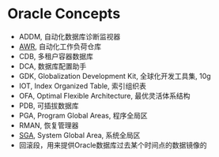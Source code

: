# Oracle Concepts

- ADDM, 自动化数据库诊断监视器
- [AWR](../Optimize/AWR/AWR.md), 自动化工作负荷仓库
- CDB, 多租户容器数据库
- DCA, 数据库配置助手
- GDK, Globalization Development Kit, 全球化开发工具集, 10g
- IOT, Index Organized Table, 索引组织表
- OFA, Optimal Flexible Architecture, 最优灵活体系结构
- PDB, 可插拔数据库
- PGA, Program Global Areas, 程序全局区
- RMAN, 恢复管理器
- [SGA](../Mgmt/Memory.md), System Global Area, 系统全局区
- 回滚段，用来提供Oracle数据库过去某个时间点的数据镜像的